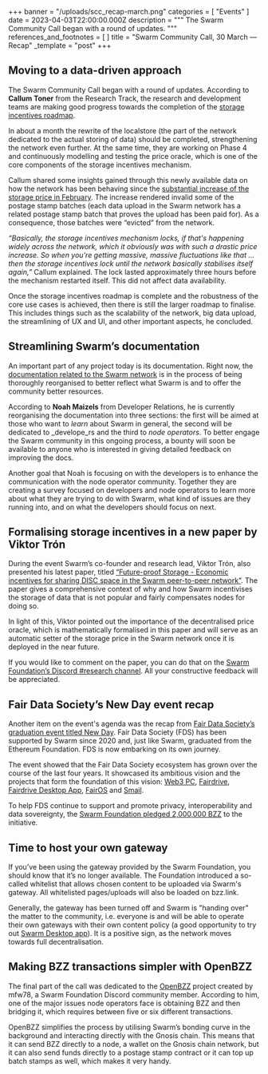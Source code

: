 +++
banner = "/uploads/scc_recap-march.png"
categories = [ "Events" ]
date = 2023-04-03T22:00:00.000Z
description = """
The Swarm Community Call began with a round of updates. 
"""
references_and_footnotes = [ ]
title = "Swarm Community Call, 30 March — Recap"
_template = "post"
+++

## Moving to a data-driven approach

The Swarm Community Call began with a round of updates. According to **Callum Toner** from the Research Track, the research and development teams are making good progress towards the completion of the [storage incentives roadmap](https://blog.ethswarm.org/foundation/2022/towards-the-world-computer.-the-swarm-network-upgrade-has-started./).

In about a month the rewrite of the localstore (the part of the network dedicated to the actual storing of data) should be completed, strengthening the network even further. At the same time, they are working on Phase 4 and continuously modelling and testing the price oracle, which is one of the core components of the storage incentives mechanism.

Callum shared some insights gained through this newly available data on how the network has been behaving since the [substantial increase of the storage price in February](https://blog.ethswarm.org/foundation/2023/postage-stamp-price-increases-as-swarm-network-reaches-milestone-of-self-sustainability/). The increase rendered invalid some of the postage stamp batches (each data upload in the Swarm network has a related postage stamp batch that proves the upload has been paid for). As a consequence, those batches were “evicted” from the network.

_“Basically, the storage incentives mechanism locks, if that's happening widely across the network, which it obviously was with such a drastic price increase. So when you're getting massive, massive fluctuations like that … then the storage incentives lock until the network basically stabilises itself again,”_ Callum explained. The lock lasted approximately three hours before the mechanism restarted itself. This did not affect data availability.

Once the storage incentives roadmap is complete and the robustness of the core use cases is achieved, then there is still the larger roadmap to finalise. This includes things such as the scalability of the network, big data upload, the streamlining of UX and UI, and other important aspects, he concluded.

## Streamlining Swarm’s documentation

An important part of any project today is its documentation. Right now, the [documentation related to the Swarm network](https://docs.ethswarm.org/docs/) is in the process of being thoroughly reorganised to better reflect what Swarm is and to offer the community better resources.

According to **Noah Maizels** from Developer Relations, he is currently reorganising the documentation into three sections: the first will be aimed at those who want to _learn_ about Swarm in general, the second will be dedicated to _develope_rs and the third to _node operators_. To better engage the Swarm community in this ongoing process, a bounty will soon be available to anyone who is interested in giving detailed feedback on improving the docs.

Another goal that Noah is focusing on with the developers is to enhance the communication with the node operator community. Together they are creating a survey focused on developers and node operators to learn more about what they are trying to do with Swarm, what kind of issues are they running into, and on what the developers should focus on next.

## Formalising storage incentives in a new paper by Viktor Trón

During the event Swarm’s co-founder and research lead, Viktor Trón, also presented his latest paper, titled [“Future-proof Storage - Economic incentives for sharing DISC space in the Swarm peer-to-peer network”](https://www.overleaf.com/project/6173a105d96be57785c743e0). The paper gives a comprehensive context of why and how Swarm incentivises the storage of data that is not popular and fairly compensates nodes for doing so.

In light of this, Viktor pointed out the importance of the decentralised price oracle, which is mathematically formalised in this paper and will serve as an automatic setter of the storage price in the Swarm network once it is deployed in the near future.

If you would like to comment on the paper, you can do that on the [Swarm Foundation’s Discord #research channel](https://discord.com/channels/799027393297514537/1068161013934985287). All your constructive feedback will be appreciated.

## Fair Data Society’s New Day event recap

Another item on the event's agenda was the recap from [Fair Data Society’s graduation event titled New Day](https://m.youtube.com/watch?v=5oMKsbK_iak). Fair Data Society (FDS) has been supported by Swarm since 2020 and, just like Swarm, graduated from the Ethereum Foundation. FDS is now embarking on its own journey.

The event showed that the Fair Data Society ecosystem has grown over the course of the last four years. It showcased its ambitious vision and the projects that form the foundation of this vision: [Web3 PC](https://blog.ethswarm.org/foundation/2022/swarm-networks-storage-rewards-go-live-as-it-moves-towards-a-web3-pc/), [Fairdrive](https://fairdrive.fairdatasociety.org/), [Fairdrive Desktop App](https://fairdatasociety.github.io/fairdrive-desktop-app/), [FairOS](https://docs.fairos.fairdatasociety.org/docs/) and [Smail](https://fairos.staging.fairdatasociety.org/public/3d70d86a08a9e6c92e826d16aaec3ee1fbfbcc34decbca977a66d8efb5476464/).

To help FDS continue to support and promote privacy, interoperability and data sovereignty, the [Swarm Foundation pledged 2,000,000 BZZ](https://blog.ethswarm.org/foundation/2023/swarm-commits-2-million-bzz-to-drive-privacy-interoperability-and-data-sovereignty/) to the initiative.

## Time to host your own gateway

If you’ve been using the gateway provided by the Swarm Foundation, you should know that it’s no longer available. The Foundation introduced a so-called whitelist that allows chosen content to be uploaded via Swarm's gateway. All whitelisted pages/uploads will also be loaded on bzz.link.

Generally, the gateway has been turned off and Swarm is "handing over" the matter to the community, i.e. everyone is and will be able to operate their own gateways with their own content policy (a good opportunity to try out [Swarm Desktop app](https://www.ethswarm.org/build/desktop)). It is a positive sign, as the network moves towards full decentralisation.

## Making BZZ transactions simpler with OpenBZZ

The final part of the call was dedicated to the [OpenBZZ](https://openbzz.eth.limo/) project created by mfw78, a Swarm Foundation Discord community member. According to him, one of the major issues node operators face is obtaining BZZ and then bridging it, which requires between five or six different transactions.

OpenBZZ simplifies the process by utilising Swarm’s bonding curve in the background and interacting directly with the Gnosis chain. This means that it can send BZZ directly to a node, a wallet on the Gnosis chain network, but it can also send funds directly to a postage stamp contract or it can top up batch stamps as well, which makes it very handy.
